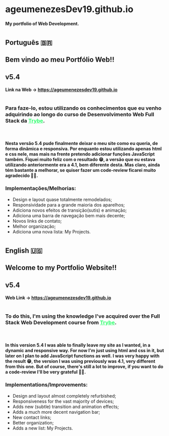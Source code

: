 # ageumenezesDev19.github.io
#### My portfolio of Web Development.

#

## Português 🇧🇷 

## Bem vindo ao meu <strong>Portfólio Web</strong>!!
## <strong>v5.4</strong>

#### Link na Web -> https://ageumenezesdev19.github.io

#

### Para faze-lo, estou utilizando os conhecimentos que eu venho adquirindo ao longo do curso de Desenvolvimento Web Full Stack da <a href="https://www.betrybe.com" target="_blank" rel="noopener noreferrer" style="color: rgb(47, 255, 109);">Trybe</a>.
<br>

#### Nesta <strong>versão 5.4</strong> pude finalmente deixar o meu site como eu queria, de forma dinâmica e responsiva. Por enquanto estou utilizando apenas html e css nele, mas mais na frente pretendo adicionar funções JavaScript também. Fiquei muito feliz com o resultado 😁, a versão que eu estava utilizando anteriormente era a 4.1, bem diferente desta. Mas claro, ainda tém bastante a melhorar, se quiser fazer um code-review ficarei muito agradecido 👍🏼.

### Implementações/Melhorias:
- Design e layout quase totalmente remodelados;
- Responsividade para a grande maioria dos aparelhos;
- Adiciona novos efeitos de transição(sutis) e animação;
- Adiciona uma barra de navegação bem mais decente;
- Novos links de contato;
- Melhor organização;
- Adiciona uma nova lista: My Projects.
#
## English 🇺🇸

## Welcome to my <strong>Portfolio Website</strong>!!
## <strong>v5.4</strong>

#### Web Link -> https://ageumenezesdev19.github.io

#

### To do this, I'm using the knowledge I've acquired over the Full Stack Web Development course from <a href="https://www.betrybe.com" target="_blank" rel="noopener noreferrer" style ="color: rgb(47, 255, 109);">Trybe</a>.
<br>

#### In this <strong>version 5.4</strong> I was able to finally leave my site as I wanted, in a dynamic and responsive way. For now I'm just using html and css in it, but later on I plan to add JavaScript functions as well. I was very happy with the result 😁, the version I was using previously was 4.1, very different from this one. But of course, there's still a lot to improve, if you want to do a code-review I'll be very grateful 👍🏼.

### Implementations/Improvements:
- Design and layout almost completely refurbished;
- Responsiveness for the vast majority of devices;
- Adds new (subtle) transition and animation effects;
- Adds a much more decent navigation bar;
- New contact links;
- Better organization;
- Adds a new list: My Projects.